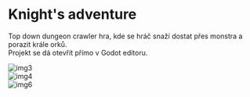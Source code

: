 # Knight's adventure
Top down dungeon crawler hra, kde se hráč snaží dostat přes monstra a porazit krále orků.  
Projekt se dá otevřít přímo v Godot editoru.

![img3](https://user-images.githubusercontent.com/93346591/157076650-5000d083-ba27-4052-b043-a0d5bc9947eb.png)  
![img4](https://user-images.githubusercontent.com/93346591/157076687-5abfa75a-2bbe-4001-86b4-59c6ea2a57dc.png)  
![img6](https://user-images.githubusercontent.com/93346591/157076713-b15d2b19-b5b8-4d04-881c-d153273e7252.png)  
